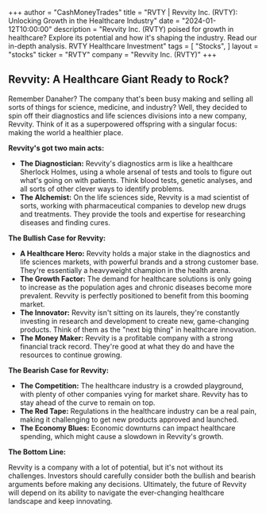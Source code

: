 +++
author = "CashMoneyTrades"
title = "RVTY |  Revvity Inc. (RVTY): Unlocking Growth in the Healthcare Industry"
date = "2024-01-12T10:00:00"
description = "Revvity Inc. (RVTY) poised for growth in healthcare? Explore its potential and how it's shaping the industry. Read our in-depth analysis. RVTY Healthcare Investment"
tags = [
"Stocks",
]
layout = "stocks"
ticker = "RVTY"
company = "Revvity Inc. (RVTY)"
+++
        


## Revvity: A Healthcare Giant Ready to Rock?

Remember Danaher? The company that's been busy making and selling all sorts of things for science, medicine, and industry? Well, they decided to spin off their diagnostics and life sciences divisions into a new company, Revvity. Think of it as a superpowered offspring with a singular focus: making the world a healthier place.

**Revvity's got two main acts:**

* **The Diagnostician:** Revvity's diagnostics arm is like a healthcare Sherlock Holmes, using a whole arsenal of tests and tools to figure out what's going on with patients. Think blood tests, genetic analyses, and all sorts of other clever ways to identify problems.
* **The Alchemist:** On the life sciences side, Revvity is a mad scientist of sorts, working with pharmaceutical companies to develop new drugs and treatments. They provide the tools and expertise for researching diseases and finding cures.

**The Bullish Case for Revvity:**

* **A Healthcare Hero:** Revvity holds a major stake in the diagnostics and life sciences markets, with powerful brands and a strong customer base. They're essentially a heavyweight champion in the health arena.
* **The Growth Factor:** The demand for healthcare solutions is only going to increase as the population ages and chronic diseases become more prevalent. Revvity is perfectly positioned to benefit from this booming market.
* **The Innovator:** Revvity isn't sitting on its laurels, they're constantly investing in research and development to create new, game-changing products. Think of them as the "next big thing" in healthcare innovation.
* **The Money Maker:** Revvity is a profitable company with a strong financial track record. They're good at what they do and have the resources to continue growing.

**The Bearish Case for Revvity:**

* **The Competition:** The healthcare industry is a crowded playground, with plenty of other companies vying for market share. Revvity has to stay ahead of the curve to remain on top.
* **The Red Tape:** Regulations in the healthcare industry can be a real pain, making it challenging to get new products approved and launched.
* **The Economy Blues:** Economic downturns can impact healthcare spending, which might cause a slowdown in Revvity's growth.

**The Bottom Line:**

Revvity is a company with a lot of potential, but it's not without its challenges. Investors should carefully consider both the bullish and bearish arguments before making any decisions. Ultimately, the future of Revvity will depend on its ability to navigate the ever-changing healthcare landscape and keep innovating. 

        